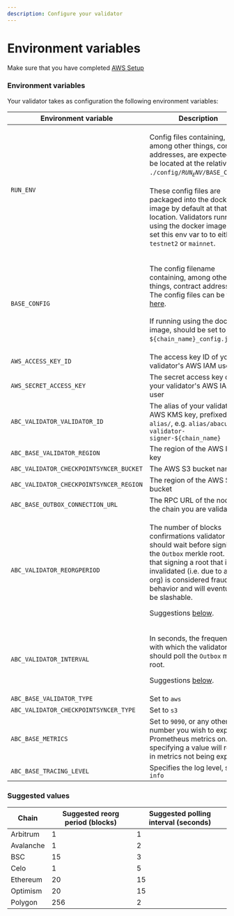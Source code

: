 ```yaml
---
description: Configure your validator
---
```


# Environment variables

Make sure that you have completed [AWS Setup](aws-setup.md)

### Environment variables

Your validator takes as configuration the following environment variables:

| Environment variable                    | Description                                                                                                                                                                                                                                                                                                                                                                               |
| --------------------------------------- | ----------------------------------------------------------------------------------------------------------------------------------------------------------------------------------------------------------------------------------------------------------------------------------------------------------------------------------------------------------------------------------------- |
| `RUN_ENV`                               | <p>Config files containing, among other things, contract addresses, are expected to be located at the relative path <code>./config/$RUN_ENV/$BASE_CONFIG</code>.<br><br>These config files are packaged into the docker image by default at that location. Validators running using the docker image can set this env var to to either <code>testnet2</code> or <code>mainnet</code>.</p> |
| `BASE_CONFIG`                           | <p>The config filename containing, among other things, contract addresses. The config files can be found <a href="https://github.com/abacus-network/abacus-monorepo/tree/main/rust/config/mainnet">here</a>.<br><br>If running using the docker image, should be set to <code>${chain_name}_config.json</code>.</p>                                                                       |
| `AWS_ACCESS_KEY_ID`                     | The access key ID of your validator's AWS IAM user                                                                                                                                                                                                                                                                                                                                        |
| `AWS_SECRET_ACCESS_KEY`                 | The secret access key of your validator's AWS IAM user                                                                                                                                                                                                                                                                                                                                    |
| `ABC_VALIDATOR_VALIDATOR_ID`            | The alias of your validator's AWS KMS key, prefixed with `alias/`, e.g. `alias/abacus-validator-signer-${chain_name}`                                                                                                                                                                                                                                                                     |
| `ABC_BASE_VALIDATOR_REGION`             | The region of the AWS KMS key                                                                                                                                                                                                                                                                                                                                                             |
| `ABC_VALIDATOR_CHECKPOINTSYNCER_BUCKET` | The AWS S3 bucket name                                                                                                                                                                                                                                                                                                                                                                    |
| `ABC_VALIDATOR_CHECKPOINTSYNCER_REGION` | The region of the AWS S3 bucket                                                                                                                                                                                                                                                                                                                                                           |
| `ABC_BASE_OUTBOX_CONNECTION_URL`        | The RPC URL of the node for the chain you are validating                                                                                                                                                                                                                                                                                                                                  |
| `ABC_VALIDATOR_REORGPERIOD`             | <p>The number of blocks confirmations validator should wait before signing the <code>Outbox</code> merkle root. Note that signing a root that is later invalidated (i.e. due to a re-org) is considered fraudulent behavior and will eventually be slashable. </p><p></p><p>Suggestions <a href="environment-variables.md#suggested-reorg-periods">below</a>.</p>                         |
| `ABC_VALIDATOR_INTERVAL`                | <p>In seconds, the frequency with which the validator should poll the <code>Outbox</code> merkle root.</p><p></p><p>Suggestions <a href="environment-variables.md#suggested-reorg-periods">below</a>.</p>                                                                                                                                                                                 |
| `ABC_BASE_VALIDATOR_TYPE`               | Set to `aws`                                                                                                                                                                                                                                                                                                                                                                              |
| `ABC_VALIDATOR_CHECKPOINTSYNCER_TYPE`   | Set to `s3`                                                                                                                                                                                                                                                                                                                                                                               |
| `ABC_BASE_METRICS`                      | Set to `9090`, or any other port number you wish to expose Prometheus metrics on. Not specifying a value will result in metrics not being exposed.                                                                                                                                                                                                                                        |
| `ABC_BASE_TRACING_LEVEL`                | Specifies the log level, set to `info`                                                                                                                                                                                                                                                                                                                                                    |

### Suggested values

| Chain     | Suggested reorg period (blocks) | Suggested polling interval (seconds) |
| --------- | ------------------------------- | ------------------------------------ |
| Arbitrum  | 1                               | 1                                    |
| Avalanche | 1                               | 2                                    |
| BSC       | 15                              | 3                                    |
| Celo      | 1                               | 5                                    |
| Ethereum  | 20                              | 15                                   |
| Optimism  | 20                              | 15                                   |
| Polygon   | 256                             | 2                                    |

